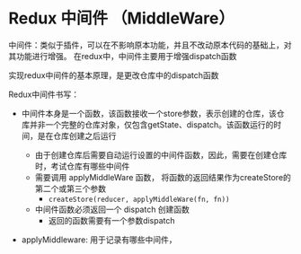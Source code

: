 # Redux 中间件 （MiddleWare）

中间件：类似于插件，可以在不影响原本功能，并且不改动原本代码的基础上，对其功能进行增强。
在redux中，中间件主要用于增强dispatch函数

实现redux中间件的基本原理，是更改仓库中的dispatch函数

Redux中间件书写：
- 中间件本身是一个函数，该函数接收一个store参数，表示创建的仓库，该仓库并非一个完整的仓库对象，仅包含getState、dispatch。该函数运行的时间，是在仓库创建之后运行
  - 由于创建仓库后需要自动运行设置的中间件函数，因此，需要在创建仓库时，考试仓库有哪些中间件
  - 需要调用 applyMiddleWare 函数， 将函数的返回结果作为createStore的第二个或第三个参数
    - ```createStore(reducer, applyMiddleWare(fn, fn))```
  - 中间件函数必须返回一个 dispatch 创建函数
    - 返回的函数需要有一个参数dispatch

- applyMiddleware: 用于记录有哪些中间件，